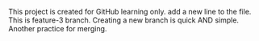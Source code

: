 This project is created for GitHub learning only.
add a new line to the file.
This is feature-3 branch.
Creating a new branch is quick AND simple.
Another practice for merging.


